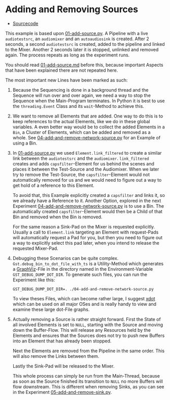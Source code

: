 # Adding and Removing Sources
- [Sourcecode](03-add-and-remove-source.py)

This example is based upon [01-add-source.py](01-add-source.py). A Pipeline with a live `audiotestsrc`, an `audiomixer`
and an `autoaudiosink` is created. After 2 seconds, a second `audiotestsrc` is created, added to the pipeline and linked
to the Mixer. Another 2 seconds later it is stopped, unlinked and removed again. The process repeats as long as the
experiment runs.

You should read [01-add-source.md](01-add-source.md) before this, because important Aspects that have been explained there
are not repeated here.

The most important new Lines have been marked as such:

 1. Because the Sequencing is done in a background thread and the Sequence will run over and over again, we need a way
    to stop the Sequence when the Main-Program terminates. In Python it is best to use the `threading.Event` Class and its
    `wait`-Method to achieve this.

 2. We want to remove all Elements that are added. One way to do this is to keep references to the actual Elements, like
    we do in these global variables. A even better way would be to collect the added Elements in a `Bin`, a Cluster of
    Elements, which can be added and removed as a whole. See [04-add-and-remove-network-source.py](04-add-and-remove-network-source.py)
    for an Example of using a Bin.

 3. In [01-add-source.py](01-add-source.py) we used `Element.link_filtered` to create a similar link between the 
    `audiotestsrc` and the `audiomixer`. `link_filtered` creates and adds `capsfilter`-Element for us behind the scenes
     and places it between the Test-Source and the Audiomixer. When we later try to remove the Test-Source, the 
     `capsfilter`-Element would not automatically removed for us and we would need to figure out a way to get hold of a
     reference to this Element.
     
     To avoid that, this Example explicitly created a `capsfilter` and links it, so we already have a Reference to it.
     Another Option, explored in the next Experiment [04-add-and-remove-network-source.py](04-add-and-remove-network-source.py)
     is to use a Bin. The automatically created `capsfilter`-Element would then be a Child of that Bin and removed when
     the Bin is removed.
     
     For the same reason a Sink-Pad on the Mixer is requested explicitly. Usually a call to `Element.link` targeting
     an Element with request-Pads will automatically request a Pad for you, but then you need to figure out a way to
     explicitly select this pad later, when you intend to release the requested Mixer-Pad.

 4. Debugging these Scenarios can be quite complex. `Gst.debug_bin_to_dot_file_with_ts` is a Utility-Method which
    generates a [GraphViz](https://www.graphviz.org/)-File in the directory named in the Environment-Variable 
    `GST_DEBUG_DUMP_DOT_DIR`. To generate such files, you can run the Experiment like this:
    ```
    GST_DEBUG_DUMP_DOT_DIR=. ./04-add-and-remove-network-source.py
    ```
    
    To view theses Files, which can become rather large, I suggest [xdot](https://github.com/jrfonseca/xdot.py) which
    can be used on all major OSes and is really handy to view and examine these large dot-File graphs.

 5. Actually removing a Source is rather straight forward. First the State of all involved Elements is set to `NULL`,
    starting with the Source and moving down the Buffer-Flow. This will release any Resources held by the Elements and
    ensures that the Sources does not try to push new Buffers into an Element that has already been stopped.
    
    Next the Elements are removed from the Pipeline in the same order. This will also remove the Links between them.
    
    Lastly the Sink-Pad will be released to the Mixer.
    
    This whole process can simply be run from the Main-Thread, because as soon as the Source finished its transition to
    `NULL` no more Buffers will flow downstream. This is different when removing Sinks, as you can see in the Experiment
    [05-add-and-remove-sink.py](05-add-and-remove-sink.py).
